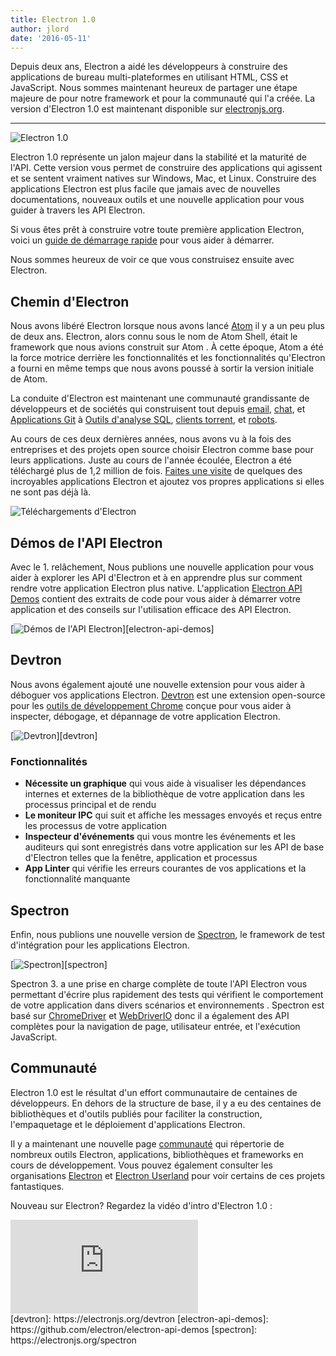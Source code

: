 ```yaml
---
title: Electron 1.0
author: jlord
date: '2016-05-11'
---
```


Depuis deux ans, Electron a aidé les développeurs à construire des applications de bureau multi-plateformes en utilisant HTML, CSS et JavaScript. Nous sommes maintenant heureux de partager une étape majeure de pour notre framework et pour la communauté qui l'a créée. La version d'Electron 1.0 est maintenant disponible sur [electronjs.org](https://electronjs.org).

---

![Electron 1.0](https://cloud.githubusercontent.com/assets/378023/15007352/315f5eea-1213-11e6-984e-21f5dab31267.png)

Electron 1.0 représente un jalon majeur dans la stabilité et la maturité de l'API. Cette version vous permet de construire des applications qui agissent et se sentent vraiment natives sur Windows, Mac, et Linux. Construire des applications Electron est plus facile que jamais avec de nouvelles documentations, nouveaux outils et une nouvelle application pour vous guider à travers les API Electron.

Si vous êtes prêt à construire votre toute première application Electron, voici un [guide de démarrage rapide](https://electronjs.org/docs/tutorial/quick-start) pour vous aider à démarrer.

Nous sommes heureux de voir ce que vous construisez ensuite avec Electron.

## Chemin d'Electron

Nous avons libéré Electron lorsque nous avons lancé [Atom](https://atom.io) il y a un peu plus de deux ans. Electron, alors connu sous le nom de Atom Shell, était le framework que nous avions construit sur Atom . À cette époque, Atom a été la force motrice derrière les fonctionnalités et les fonctionnalités qu'Electron a fourni en même temps que nous avons poussé à sortir la version initiale de Atom.

La conduite d'Electron est maintenant une communauté grandissante de développeurs et de sociétés qui construisent tout depuis [email](https://nylas.com), [chat](https://slack.com), et [Applications Git](https://www.gitkraken.com) à [Outils d'analyse SQL](https://www.wagonhq.com), [clients torrent](https://webtorrent.io/desktop), et [robots](https://www.jibo.com).

Au cours de ces deux dernières années, nous avons vu à la fois des entreprises et des projets open source choisir Electron comme base pour leurs applications. Juste au cours de l'année écoulée, Electron a été téléchargé plus de 1,2 million de fois. [Faites une visite](https://electronjs.org/apps) de quelques des incroyables applications Electron et ajoutez vos propres applications si elles ne sont pas déjà là.

![Téléchargements d'Electron](https://cloud.githubusercontent.com/assets/378023/15037731/af7e87e0-12d8-11e6-94e2-117c360d0ac9.png)

## Démos de l'API Electron

Avec le 1. relâchement, Nous publions une nouvelle application pour vous aider à explorer les API d'Electron et à en apprendre plus sur comment rendre votre application Electron plus native. L'application [Electron API Demos](https://github.com/electron/electron-api-demos) contient des extraits de code pour vous aider à démarrer votre application et des conseils sur l'utilisation efficace des API Electron.

[![Démos de l'API Electron](https://cloud.githubusercontent.com/assets/378023/15138216/590acba4-16c9-11e6-863c-bdb0d3ef3eaa.png)][electron-api-demos]

## Devtron

Nous avons également ajouté une nouvelle extension pour vous aider à déboguer vos applications Electron. [Devtron](https://electronjs.org/devtron) est une extension open-source pour les [outils de développement Chrome](https://developer.chrome.com/devtools) conçue pour vous aider à inspecter, débogage, et dépannage de votre application Electron.

[![Devtron](https://cloud.githubusercontent.com/assets/378023/15138217/590c8b06-16c9-11e6-8af6-ef96299e85bc.png)][devtron]

### Fonctionnalités

  * **Nécessite un graphique** qui vous aide à visualiser les dépendances internes et externes de la bibliothèque de votre application dans les processus principal et de rendu
  * **Le moniteur IPC** qui suit et affiche les messages envoyés et reçus entre les processus de votre application
  * **Inspecteur d'événements** qui vous montre les événements et les auditeurs qui sont enregistrés dans votre application sur les API de base d'Electron telles que la fenêtre, application et processus
  * **App Linter** qui vérifie les erreurs courantes de vos applications et la fonctionnalité manquante

## Spectron

Enfin, nous publions une nouvelle version de [Spectron](https://electronjs.org/spectron), le framework de test d'intégration pour les applications Electron.

[![Spectron](https://cloud.githubusercontent.com/assets/378023/15138218/590d50c2-16c9-11e6-9b54-2d73729fe189.png)][spectron]

Spectron 3. a une prise en charge complète de toute l'API Electron vous permettant d'écrire plus rapidement des tests qui vérifient le comportement de votre application dans divers scénarios et environnements . Spectron est basé sur [ChromeDriver](https://sites.google.com/a/chromium.org/chromedriver) et [WebDriverIO](http://webdriver.io) donc il a également des API complètes pour la navigation de page, utilisateur entrée, et l'exécution JavaScript.

## Communauté

Electron 1.0 est le résultat d'un effort communautaire de centaines de développeurs. En dehors de la structure de base, il y a eu des centaines de bibliothèques et d'outils publiés pour faciliter la construction, l'empaquetage et le déploiement d'applications Electron.

Il y a maintenant une nouvelle page [communauté](https://electronjs.org/community) qui répertorie de nombreux outils Electron, applications, bibliothèques et frameworks en cours de développement. Vous pouvez également consulter les organisations [Electron](https://github.com/electron) et [Electron Userland](https://github.com/electron-userland) pour voir certains de ces projets fantastiques.

Nouveau sur Electron? Regardez la vidéo d'intro d'Electron 1.0 :

<div class="video"><iframe src="https://www.youtube.com/embed/8YP_nOCO-4Q?rel=0" frameborder="0" allowfullscreen></iframe></div>
[devtron]: https://electronjs.org/devtron
[electron-api-demos]: https://github.com/electron/electron-api-demos
[spectron]: https://electronjs.org/spectron

